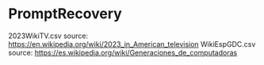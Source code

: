 # PromptRecovery

2023WikiTV.csv source: https://en.wikipedia.org/wiki/2023_in_American_television
WikiEspGDC.csv source: https://es.wikipedia.org/wiki/Generaciones_de_computadoras

